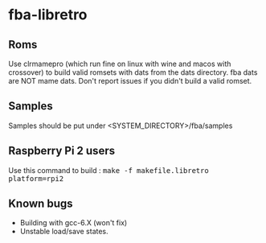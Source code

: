 # fba-libretro

## Roms
Use clrmamepro (which run fine on linux with wine and macos with crossover) to build valid romsets with dats from the dats directory.
fba dats are NOT mame dats.
Don't report issues if you didn't build a valid romset.

## Samples

Samples should be put under <SYSTEM_DIRECTORY>/fba/samples

## Raspberry Pi 2 users

Use this command to build :
<tt>make -f makefile.libretro platform=rpi2</tt>

## Known bugs

- Building with gcc-6.X (won't fix)
- Unstable load/save states.
